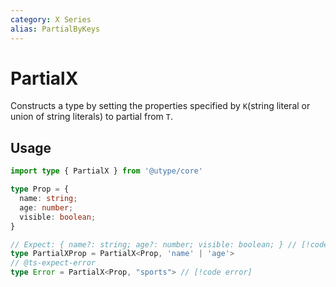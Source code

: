 ```yaml
---
category: X Series
alias: PartialByKeys
---
```


# PartialX

<TypeInfo category="X Series" :alias="['PartialByKeys']" />

Constructs a type by setting the properties specified by `K`(string literal or union of string literals) to partial from `T`.

## Usage

```ts
import type { PartialX } from '@utype/core'

type Prop = {
  name: string;
  age: number;
  visible: boolean;
}

// Expect: { name?: string; age?: number; visible: boolean; } // [!code highlight]
type PartialXProp = PartialX<Prop, 'name' | 'age'>
// @ts-expect-error
type Error = PartialX<Prop, "sports"> // [!code error]
```
